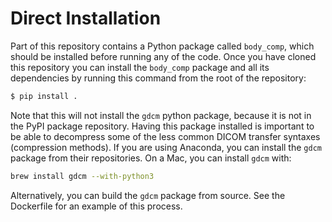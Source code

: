 # Direct Installation

Part of this repository contains a Python package called `body_comp`, which should be installed before running any
of the code.
Once you have cloned this repository you can install the `body_comp` package and all its dependencies by running
this command from the root of the repository:

```bash
$ pip install .
```

Note that this will not install the `gdcm` python package, because it is not in the PyPI package repository.
Having this package installed is important to be able to decompress some of the less common DICOM transfer
syntaxes (compression methods). If you are using Anaconda, you can install the `gdcm` package from their repositories.
On a Mac, you can install `gdcm` with:

```bash
brew install gdcm --with-python3
```

Alternatively, you can build the `gdcm` package from source. See the Dockerfile for an example of this process.
